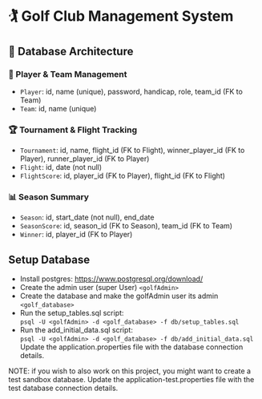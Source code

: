 # 🏌️ Golf Club Management System

## 🧱 Database Architecture

### 🧍 Player & Team Management

- `Player`: id, name (unique), password, handicap, role, team_id (FK to Team)
- `Team`: id, name (unique)

### 🏆 Tournament & Flight Tracking

- `Tournament`: id, name, flight_id (FK to Flight), winner_player_id (FK to Player), runner_player_id (FK to Player)
- `Flight`: id, date (not null)
- `FlightScore`: id, player_id (FK to Player), flight_id (FK to Flight)

### 📊 Season Summary

- `Season`: id, start_date (not null), end_date
- `SeasonScore`: id, season_id (FK to Season), team_id (FK to Team)
- `Winner`: id, player_id (FK to Player)

## Setup Database
- Install postgres: https://www.postgresql.org/download/
- Create the admin user (super User) `<golfAdmin>`
- Create the database and make the golfAdmin user its admin `<golf_database>`
- Run the setup_tables.sql script:  
  `psql -U <golfAdmin> -d <golf_database> -f db/setup_tables.sql`
- Run the add_initial_data.sql script:  
  `psql -U <golfAdmin> -d <golf_database> -f db/add_initial_data.sql`
Update the application.properties file with the database connection details.

NOTE: if you wish to also work on this project, you might want to create a test sandbox database.
Update the application-test.properties file with the test database connection details.